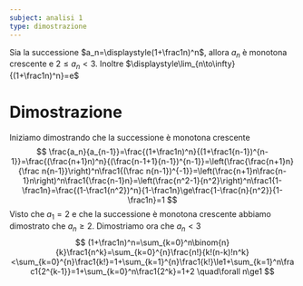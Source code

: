 ```yaml
---
subject: analisi 1
type: dimostrazione
---
```

Sia la successione $a_n=\displaystyle(1+\frac1n)^n$, allora $a_n$ è monotona crescente e $2\le a_n<3$. Inoltre $\displaystyle\lim_{n\to\infty}{(1+\frac1n)^n}=e$
# Dimostrazione
Iniziamo dimostrando che la successione è monotona crescente
$$
\frac{a_n}{a_{n-1}}=\frac{(1+\frac1n)^n}{(1+\frac1{n-1})^{n-1}}=\frac{(\frac{n+1}n)^n}{(\frac{n-1+1}{n-1})^{n-1}}=\left(\frac{\frac{n+1}n}{\frac n{n-1}}\right)^n\frac1{(\frac n{n-1})^{-1}}=\left(\frac{n+1}n\frac{n-1}n\right)^n\frac1{\frac{n-1}n}=\left(\frac{n^2-1}{n^2}\right)^n\frac1{1-\frac1n}=\frac{(1-\frac1{n^2})^n}{1-\frac1n}\ge\frac{1-\frac{n}{n^2}}{1-\frac1n}=1
$$
Visto che $a_1=2$ e che la successione è monotona crescente abbiamo dimostrato che $a_n\ge2$.
Dimostriamo ora che $a_n<3$
$$
(1+\frac1n)^n=\sum_{k=0}^n\binom{n}{k}\frac1{n^k}=\sum_{k=0}^{n}\frac{n!}{k!(n-k)!n^k}<\sum_{k=0}^{n}\frac1{k!}=1+\sum_{k=1}^{n}\frac1{k!}\le1+\sum_{k=1}^n\frac1{2^{k-1}}=1+\sum_{k=0}^n\frac1{2^k}=1+2 \quad\forall n\ge1
$$